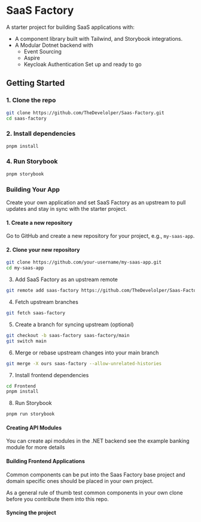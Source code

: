 # SaaS Factory

A starter project for building SaaS applications with: 
- A component library built with Tailwind, and Storybook integrations.
- A Modular Dotnet backend with 
    - Event Sourcing
    - Aspire
    - Keycloak Authentication Set up and ready to go

## Getting Started

### 1. Clone the repo

```bash
git clone https://github.com/TheDevelolper/Saas-Factory.git
cd saas-factory
```

### 2. Install dependencies
```bash
pnpm install
```

### 4. Run Storybook
```bash
pnpm storybook
```

### Building Your App

Create your own application and set SaaS Factory as an upstream to pull updates and stay in sync with the starter project.

#### 1. Create a new repository

Go to GitHub and create a new repository for your project, e.g., `my-saas-app`.

#### 2. Clone your new repository

```bash
git clone https://github.com/your-username/my-saas-app.git
cd my-saas-app
```

3. Add SaaS Factory as an upstream remote
```bash
git remote add saas-factory https://github.com/TheDevelolper/Saas-Factory.git
```

4. Fetch upstream branches
```bash
git fetch saas-factory
```

5. Create a branch for syncing upstream (optional)
```bash
git checkout -b saas-factory saas-factory/main
git switch main
```

6. Merge or rebase upstream changes into your main branch

```bash
git merge -X ours saas-factory --allow-unrelated-histories
```

7. Install frontend dependencies
```bash
cd Frontend
pnpm install
```

8. Run Storybook
```bash
pnpm run storybook
```

#### Creating API Modules
You can create api modules in the .NET backend see the example banking module for more details

#### Building Frontend Applications
Common components can be put into the Saas Factory base project and domain specific ones should be placed in your own project.

As a general rule of thumb test common components in your own clone before you contribute them into this repo.



#### Syncing the project

